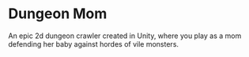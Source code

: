 # Dungeon Mom

An epic 2d dungeon crawler created in Unity, where you play as a mom defending her baby against hordes of vile monsters.
